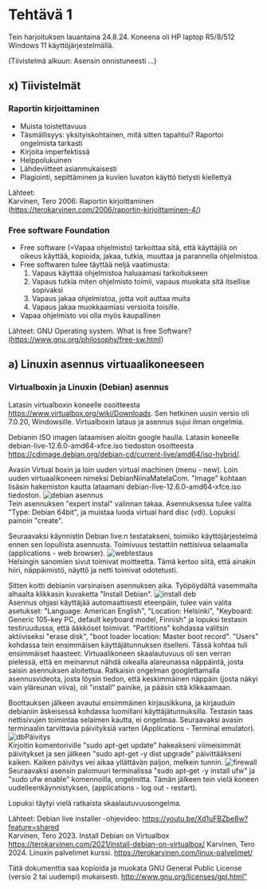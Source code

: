 # Tehtävä 1

Tein harjoituksen lauantaina 24.8.24. Koneena oli HP laptop R5/8/512 Windows 11 käyttöjärjestelmällä.

(Tiivistelmä alkuun: Asensin onnistuneesti ...) 

## x) Tiivistelmät  

### Raportin kirjoittaminen

- Muista toistettavuus  
- Täsmällisyys: yksityiskohtainen, mitä sitten tapahtui? Raportoi ongelmista tarkasti  
- Kirjoita imperfektissä  
- Helppolukuinen  
- Lähdeviitteet asianmukaisesti  
- Plagiointi, sepittäminen ja kuvien luvaton käyttö tietysti kiellettyä  

Lähteet:  
Karvinen, Tero 2006: Raportin kirjoittaminen (https://terokarvinen.com/2006/raportin-kirjoittaminen-4/)

### Free software Foundation

- Free software (=Vapaa ohjelmisto) tarkoittaa sitä, että käyttäjilä on oikeus käyttää, kopioida, jakaa, tutkia, muuttaa ja parannella ohjelmistoa.
- Free softwaren tulee täyttää neljä vaatimusta:
  1) Vapaus käyttää ohjelmistoa haluaamasi tarkoitukseen
  2) Vapaus tutkia miten ohjelmisto toimii, vapaus muokata sitä itsellise sopivaksi
  3) Vapaus jakaa ohjelmistoa, jotta voit auttaa muita
  4) Vapaus jakaa muokkaamiasi versioita toisille.
- Vapaa ohjelmisto voi olla myös kaupallinen
  
Lähteet:
GNU Operating system. What is free Software? (https://www.gnu.org/philosophy/free-sw.html)

## a) Linuxin asennus virtuaalikoneeseen

### Virtualboxin ja Linuxin (Debian) asennus

Latasin virtualboxin koneelle osoitteesta https://www.virtualbox.org/wiki/Downloads. Sen hetkinen uusin versio oli 7.0.20, Windowsille. Virtualboxin lataus ja asennus sujui ilman ongelmia. 

Debianin ISO imagen lataamisen aloitin google haulla. Latasin koneelle debian-live-12.6.0-amd64-xfce.iso tiedoston osoitteesta https://cdimage.debian.org/debian-cd/current-live/amd64/iso-hybrid/.  

Avasin Virtual boxin ja loin uuden virtual machinen (menu - new). Loin uuden virtuaalikoneen nimeksi DebianNiinaMatelaCom. "Image" kohtaan lisäsin hakemiston kautta lataamani debian-live-12.6.0-amd64-xfce.iso tiedoston.  ![debian asennus](https://github.com/user-attachments/assets/b3bee90f-8975-4d54-8f91-cc144582e6d3)  
  Tein asennuksen "expert instal" valinnan takaa. Asennuksessa tulee valita "Type: Debian 64bit", ja muistaa luoda virtual hard disc (vdi). Lopuksi painoin "create".

Seuraavaksi käynnistin Debian live:n testatakseni, toimiiko käyttöjärjestelmä ennen sen lopullista asennusta. Toimivuus testattiin nettisivua selaamalla (applications - web browser).   ![webtestaus](https://github.com/user-attachments/assets/bf4cdc0b-75e3-4d7d-a57e-63790f1cb24d)  
  Helsingin sanomien sivut toimivat moitteetta. Tämä kertoo siitä, että ainakin hiiri, näppäimistö, näyttö ja netti toimivat odotetusti.

Sitten koitti debianin varsinaisen asennuksen aika. Työpöydältä vasemmalta alhaalta klikkasin kuvaketta "Install Debian".   ![install deb](https://github.com/user-attachments/assets/b7a1c369-0f55-44a5-b105-b70ddb9353f7)  
   Asennus ohjasi käyttäjää automaattisesti eteenpäin, tulee vain valita asetukset: "Language: American English", "Location: Helsinki", "Keyboard: Generic 105-key PC, default keyboard model, Finnish" ja lopuksi testasin testiruudussa, että ääkköset toimivat. "Partitions" kohdassa valitsin aktiiviseksi "erase disk", "boot loader location: Master boot record". "Users" kohdassa tein ensimmäisen käyttäjätunnuksen itselleni. Tässä kohtaa tuli ensimmäiset haasteet: Virtuaalikoneen skaalautuvuus oli sen verran pielessä, että en meinannut nähdä oikealla alareunassa näppäintä, josta saisin asennuksen aloitettua. Ratkaisin ongelman googlettamalla asennusvideota, josta löysin tiedon, että keskimmäinen näppäin (josta näkyi vain yläreunan viiva), oli "install" painike, ja pääsin sitä klikkaamaan.

Boottauksen jälkeen avautui ensimmäinen kirjausikkuna, ja kirjauduin debianiin äskeisessä kohdassa luomillani käyttäjätunnuksilla. Testasin taas nettisivujen toimintaa selaimen kautta, ei ongelmaa. Seuraavaksi avasin terminaalin tarvittavia päivityksiä varten (Applications - Terminal emulator).  
![dbPäivitys](https://github.com/user-attachments/assets/780d041a-0733-4914-b109-27a916f97ca0)   
Kirjoitin komentoriville "sudo apt-get update" hakeakseni viimeisimmät päivitykset ja sen jälkeen "sudo apt-get -y dist upgrade" päivittääkseni kaiken. Kaiken päivitys vei aikaa yllättävän paljon, melkein tunnin.  ![firewall](https://github.com/user-attachments/assets/7fd8b6fb-fff3-4928-a83a-74fac5f0db5a)  
 Seuraavaksi asensin palomuuri terminalissa "sudo apt-get -y install ufw" ja "sudo ufw enable" komennoilla, ongelmitta. Tämän jälkeen tein vielä koneen uudelleenkäynnistyksen, (applications - log out - restart).  
 
 Lopuksi täytyi vielä ratkaista skaalautuvuusongelma. 

 
Lähteet: 
Debian live installer -ohjevideo: https://youtu.be/Xd1uFBZbe8w?feature=shared  
Karvinen, Tero 2023. Install Debian on Virtualbox https://terokarvinen.com/2021/install-debian-on-virtualbox/
Karvinen, Tero 2024. Linuxin palvelimet kurssi. https://terokarvinen.com/linux-palvelimet/


Tätä dokumenttia saa kopioida ja muokata GNU General Public License (versio 2 tai uudempi) mukaisesti. http://www.gnu.org/licenses/gpl.html”


